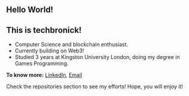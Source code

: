 ## Hello World!

## This is techbronick!
- Computer Science and blockchain enthusiast.
- Currently building on Web3!
- Studied 3 years at Kingston University London, doing my degree in Games Programming. 

**To know more:**  [LinkedIn](https://www.linkedin.com/in/techbronick/), [Email](mailto:techbronick@outlook.com)

Check the repositories section to see my efforts! Hope, you will enjoy it!
